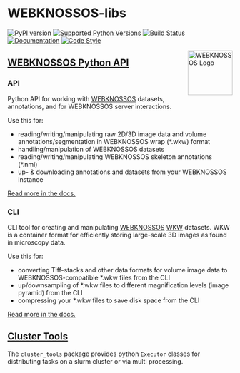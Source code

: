 # WEBKNOSSOS-libs
[![PyPI version](https://img.shields.io/pypi/v/webknossos)](https://pypi.python.org/pypi/webknossos)
[![Supported Python Versions](https://img.shields.io/pypi/pyversions/webknossos.svg)](https://pypi.python.org/pypi/webknossos)
[![Build Status](https://img.shields.io/github/actions/workflow/status/scalableminds/webknossos-libs/.github/workflows/ci.yml?branch=master)](https://github.com/scalableminds/webknossos-libs/actions?query=workflow%3A%22CI%22)
[![Documentation](https://img.shields.io/badge/docs-passing-brightgreen.svg)](https://docs.webknossos.org/webknossos-py/index.html)
[![Code Style](https://img.shields.io/badge/code%20style-black-000000.svg)](https://github.com/psf/black)

<img align="right" src="https://static.webknossos.org/logos/webknossos-icon-only.svg" alt="WEBKNOSSOS Logo" width="100" height="100"/>

## [WEBKNOSSOS Python API](webknossos)

### API

Python API for working with [WEBKNOSSOS](https://webknossos.org) datasets, annotations, and for WEBKNOSSOS server interactions.

Use this for:
- reading/writing/manipulating raw 2D/3D image data and volume annotations/segmentation in WEBKNOSSOS wrap (*.wkw) format
- handling/manipulation of WEBKNOSSOS datasets
- reading/writing/manipulating WEBKNOSSOS skeleton annotations (*.nml)
- up- & downloading annotations and datasets from your WEBKNOSSOS instance

[Read more in the docs.](https://docs.webknossos.org/webknossos-py/)

### CLI

CLI tool for creating and manipulating [WEBKNOSSOS](https://webknossos.org) [WKW](https://github.com/scalableminds/webknossos-wrap) datasets. WKW is a container format for efficiently storing large-scale 3D images as found in microscopy data.

Use this for:
- converting Tiff-stacks and other data formats for volume image data to WEBKNOSSOS-compatible *.wkw files from the CLI
- up/downsampling of *.wkw files to different magnification levels (image pyramid) from the CLI
- compressing your *.wkw files to save disk space from the CLI

[Read more in the docs.](https://docs.webknossos.org/webknossos-py/)

## [Cluster Tools](cluster_tools)
The `cluster_tools` package provides python `Executor` classes for distributing tasks on a slurm cluster or via multi processing.
